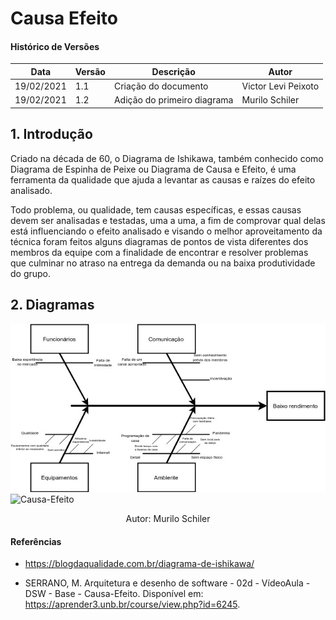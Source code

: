 # Causa Efeito

#### Histórico de Versões

| Data | Versão | Descrição | Autor |
|------|--------|-----------|-------|
| 19/02/2021 | 1.1 | Criação do documento | Victor Levi Peixoto |
| 19/02/2021 | 1.2 | Adição do primeiro diagrama | Murilo Schiler |

## 1. Introdução
Criado na década de 60, o Diagrama de Ishikawa, também conhecido como Diagrama de Espinha de Peixe ou Diagrama de Causa e Efeito, é uma ferramenta da qualidade que ajuda a levantar as causas e raízes do efeito analisado.

Todo problema, ou qualidade, tem causas específicas, e essas causas devem ser analisadas e testadas, uma a uma, a fim de comprovar qual delas está influenciando o efeito analisado e visando o melhor aproveitamento da técnica foram feitos alguns diagramas de pontos de vista diferentes dos membros da equipe com a finalidade de encontrar e resolver problemas que culminar no atraso na entrega da demanda ou na baixa produtividade do grupo.

## 2. Diagramas

![CEVictor](./causa-efeito/causa-efeito-victor.jpg)
![Causa-Efeito](https://user-images.githubusercontent.com/54318472/108553871-0bb45b80-72d2-11eb-9bf8-75e32833ca4f.png)

<p align="center"> Autor: Murilo Schiler </p>

#### Referências

* https://blogdaqualidade.com.br/diagrama-de-ishikawa/ 

* SERRANO, M. Arquitetura e desenho de software - 02d - VídeoAula - DSW - Base - Causa-Efeito. Disponível em: https://aprender3.unb.br/course/view.php?id=6245.  
